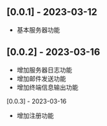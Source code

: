 [0.0.1] - 2023-03-12
--------------------
* 基本服务器功能

[0.0.2] - 2023-03-16
--------------------
* 增加服务器日志功能
* 增加邮件发送功能
* 增加终端信息输出功能

[0.0.3] - 2023-03-16
* 增加注册功能

